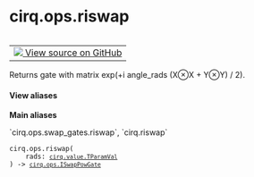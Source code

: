 <div itemscope itemtype="http://developers.google.com/ReferenceObject">
<meta itemprop="name" content="cirq.ops.riswap" />
<meta itemprop="path" content="Stable" />
</div>

# cirq.ops.riswap

<!-- Insert buttons and diff -->

<table class="tfo-notebook-buttons tfo-api" align="left">

<td>
  <a target="_blank" href="https://github.com/quantumlib/cirq/tree/master/cirq/ops/swap_gates.py">
    <img src="https://www.tensorflow.org/images/GitHub-Mark-32px.png" />
    View source on GitHub
  </a>
</td>
</table>



Returns gate with matrix exp(+i angle_rads (X⊗X + Y⊗Y) / 2).

<section class="expandable">
  <h4 class="showalways">View aliases</h4>
  <p>
<b>Main aliases</b>
<p>`cirq.ops.swap_gates.riswap`, `cirq.riswap`</p>
</p>
</section>

<pre class="devsite-click-to-copy prettyprint lang-py tfo-signature-link">
<code>cirq.ops.riswap(
    rads: <a href="../../cirq/value/TParamVal.md"><code>cirq.value.TParamVal</code></a>
) -> <a href="../../cirq/ops/ISwapPowGate.md"><code>cirq.ops.ISwapPowGate</code></a>
</code></pre>



<!-- Placeholder for "Used in" -->
